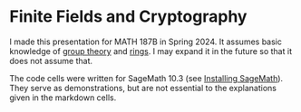# Finite Fields and Cryptography

I made this presentation for MATH 187B in Spring 2024. It assumes basic knowledge of [group theory](https://en.wikipedia.org/wiki/Group_theory) and [rings](https://en.wikipedia.org/wiki/Ring_(mathematics)). I may expand it in the future so that it does not assume that.

The code cells were written for SageMath 10.3 (see [Installing SageMath](https://doc.sagemath.org/html/en/installation/index.html)). They serve as demonstrations, but are not essential to the explanations given in the markdown cells.
